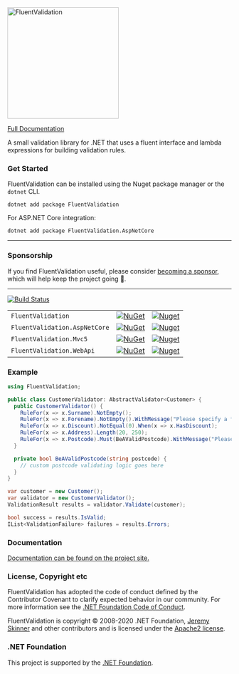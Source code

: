 <img src="https://raw.githubusercontent.com/JeremySkinner/FluentValidation/gh-pages/assets/images/logo/fluent-validation-logo.png" alt="FluentValidation" width="250px" />

[Full Documentation](https://fluentvalidation.net)

A small validation library for .NET that uses a fluent interface
and lambda expressions for building validation rules.

### Get Started
FluentValidation can be installed using the Nuget package manager or the `dotnet` CLI.

```
dotnet add package FluentValidation
```

For ASP.NET Core integration:
```
dotnet add package FluentValidation.AspNetCore
```
---
### Sponsorship
If you find FluentValidation useful, please consider [becoming a sponsor](https://github.com/sponsors/JeremySkinner), which will help keep the project going 🙏.

---
[![Build Status](https://dev.azure.com/jeremy0621/FluentValidation/_apis/build/status/FluentValidation.FluentValidation?branchName=master)](https://dev.azure.com/jeremy0621/FluentValidation/_build/latest?definitionId=5&branchName=master)

|         |       |       |
| ------- | ----- | ----- |
| `FluentValidation` | [![NuGet](https://img.shields.io/nuget/v/FluentValidation.svg)](https://nuget.org/packages/FluentValidation) | [![Nuget](https://img.shields.io/nuget/dt/FluentValidation.svg)](https://nuget.org/packages/FluentValidation) |
| `FluentValidation.AspNetCore` | [![NuGet](https://img.shields.io/nuget/v/FluentValidation.AspNetCore.svg)](https://nuget.org/packages/FluentValidation.AspNetCore) | [![Nuget](https://img.shields.io/nuget/dt/FluentValidation.AspNetCore.svg)](https://nuget.org/packages/FluentValidation.AspNetCore)
| `FluentValidation.Mvc5` | [![NuGet](https://img.shields.io/nuget/v/FluentValidation.Mvc5.svg)](https://nuget.org/packages/FluentValidation.Mvc5) | [![Nuget](https://img.shields.io/nuget/dt/FluentValidation.Mvc5.svg)](https://nuget.org/packages/FluentValidation.Mvc5)
| `FluentValidation.WebApi` | [![NuGet](https://img.shields.io/nuget/v/FluentValidation.WebApi.svg)](https://nuget.org/packages/FluentValidation.WebApi) | [![Nuget](https://img.shields.io/nuget/dt/FluentValidation.WebApi.svg)](https://nuget.org/packages/FluentValidation.WebApi)


### Example
```csharp
using FluentValidation;

public class CustomerValidator: AbstractValidator<Customer> {
  public CustomerValidator() {
    RuleFor(x => x.Surname).NotEmpty();
    RuleFor(x => x.Forename).NotEmpty().WithMessage("Please specify a first name");
    RuleFor(x => x.Discount).NotEqual(0).When(x => x.HasDiscount);
    RuleFor(x => x.Address).Length(20, 250);
    RuleFor(x => x.Postcode).Must(BeAValidPostcode).WithMessage("Please specify a valid postcode");
  }

  private bool BeAValidPostcode(string postcode) {
    // custom postcode validating logic goes here
  }
}

var customer = new Customer();
var validator = new CustomerValidator();
ValidationResult results = validator.Validate(customer);

bool success = results.IsValid;
IList<ValidationFailure> failures = results.Errors;
```

### Documentation

[Documentation can be found on the project site.](https://fluentvalidation.net)

### License, Copyright etc

FluentValidation has adopted the code of conduct defined by the Contributor Covenant to clarify expected behavior in our community.
For more information see the [.NET Foundation Code of Conduct](https://dotnetfoundation.org/code-of-conduct). 

FluentValidation is copyright &copy; 2008-2020 .NET Foundation, [Jeremy Skinner](https://jeremyskinner.co.uk) and other contributors and is licensed under the [Apache2 license](https://github.com/JeremySkinner/FluentValidation/blob/master/License.txt). 

### .NET Foundation

This project is supported by the [.NET Foundation](https://dotnetfoundation.org).
